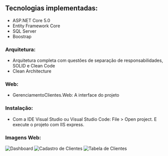 ## Tecnologias implementadas:

- ASP.NET Core 5.0
- Entity Framework Core
- SQL Server
- Boostrap
 
### Arquitetura:
- Arquitetura completa com questões de separação de responsabilidades, SOLID e Clean Code
- Clean Architecture

### Web:
- GerenciamentoClientes.Web: A interface do projeto

### Instalação:
- Com a IDE Visual Studio ou Visual Studio Code: File > Open project. E execute o projeto com IIS express.

### Imagens Web:
<img src="https://imgur.com/a/7WIdV1Z" alt="Dashboard"> 

<img src="https://imgur.com/a/J94inJB" alt="Cadastro de Clientes"> 

<img src="https://imgur.com/a/J94inJB" alt="Tabela de Clientes"> 


